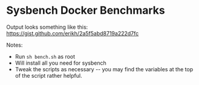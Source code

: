 # Sysbench Docker Benchmarks

Output looks something like this: https://gist.github.com/erikh/2a5f5abd8719a222d7fc

Notes:

* Run `sh bench.sh` as root
* Will install all you need for sysbench
* Tweak the scripts as necessary -- you may find the variables at the top of
  the script rather helpful.
